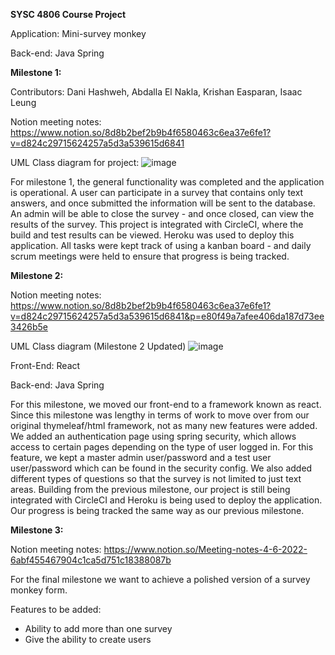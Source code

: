 **SYSC 4806 Course Project**

Application: Mini-survey monkey

Back-end: Java Spring

**Milestone 1:**

Contributors: Dani Hashweh, Abdalla El Nakla, Krishan Easparan, Isaac Leung 

Notion meeting notes: https://www.notion.so/8d8b2bef2b9b4f6580463c6ea37e6fe1?v=d824c29715624257a5d3a539615d6841

UML Class diagram for project: 
![image](https://user-images.githubusercontent.com/33381955/160062446-a2341f9d-abd1-42cd-a0ba-67b97061b478.png)

For milestone 1, the general functionality was completed and the application is operational. A user can participate in a survey that contains only text answers, and once submitted the information will be sent to the database. An admin will be able to close the survey - and once closed, can view the results of the survey. This project is integrated with CircleCI, where the build and test results can be viewed. Heroku was used to deploy this application. All tasks were kept track of using a kanban board - and daily scrum meetings were held to ensure that progress is being tracked. 

**Milestone 2:**

Notion meeting notes: https://www.notion.so/8d8b2bef2b9b4f6580463c6ea37e6fe1?v=d824c29715624257a5d3a539615d6841&p=e80f49a7afee406da187d73ee3426b5e

UML Class diagram (Milestone 2 Updated)
![image](https://user-images.githubusercontent.com/28928010/160149157-b2415753-8d2a-47fa-9cf9-7862107349c0.png)

Front-End: React

Back-end: Java Spring

For this milestone, we moved our front-end to a framework known as react. Since this milestone was lengthy in terms of work to move over from our original
thymeleaf/html framework, not as many new features were added. We added an authentication page using spring security, which allows access to certain pages 
depending on the type of user logged in. For this feature, we kept a master admin user/password and a test user user/password which can be found in the security config. We also added different types of questions so that the survey is not limited to just text areas. Building from the previous milestone, our project is still being integrated with CircleCI and Heroku is being used to deploy the application. Our progress is being tracked the same way as our previous milestone.

**Milestone 3:**

Notion meeting notes: https://www.notion.so/Meeting-notes-4-6-2022-6abf455467904c1ca5d751c18388087b

For the final milestone we want to achieve a polished version of a survey monkey form.

Features to be added:
- Ability to add more than one survey
- Give the ability to create users 


